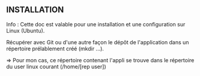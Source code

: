 INSTALLATION
------------

Info : Cette doc est valable pour une installation et une configuration sur Linux (Ubuntu).

Récupérer avec Git ou d'une autre façon le dépôt de l'application dans un répertoire prélablement créé (mkdir ...).

=> Pour mon cas, ce répertoire contenant l'appli se trouve dans le répertoire du user linux courant (/home/[rep user])
